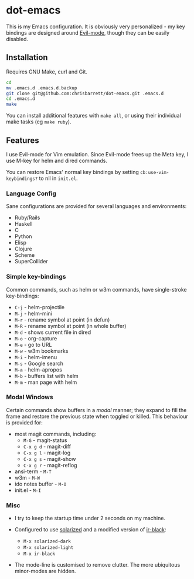 # dot-emacs

This is my Emacs configuration. It is obviously very personalized - my key
bindings are designed around
[Evil-mode](http://gitorious.org/evil/pages/Home), though they can be
easily disabled.

## Installation

Requires GNU Make, curl and Git.

```bash
cd
mv .emacs.d .emacs.d.backup
git clone git@github.com:chrisbarrett/dot-emacs.git .emacs.d
cd .emacs.d
make
```
You can install additional features with `make all`, or using their individual make tasks (eg `make ruby`).

## Features

I use Evil-mode for Vim emulation. Since Evil-mode frees up the Meta key, I
use M-<key>key</key> for helm and dired commands.

You can restore Emacs' normal key bindings by setting
`cb:use-vim-keybindings?` to nil in `init.el`.

### Language Config

Sane configurations are provided for several languages and environments:

* Ruby/Rails
* Haskell
* C
* Python
* Elisp
* Clojure
* Scheme
* SuperCollider

### Simple key-bindings

Common commands, such as helm or w3m commands, have single-stroke key-bindings:

* `C-j` - helm-projectile
* `M-j` - helm-mini
* `M-r` - rename symbol at point (in defun)
* `M-R` - rename symbol at point  (in whole buffer)
* `M-d` - shows current file in dired
* `M-o` - org-capture
* `M-e` - go to URL
* `M-w` - w3m bookmarks
* `M-i` - helm-imenu
* `M-s` - Google search
* `M-a` - helm-apropos
* `M-b` - buffers list with helm
* `M-m` - man page with helm

### Modal Windows

Certain commands show buffers in a *modal* manner; they expand to fill the frame and restore the previous state when toggled or killed. This behaviour is provided for:

* most magit commands, including:
  * `M-G` - magit-status
  * `C-x g d` - magit-diff
  * `C-x g l` - magit-log
  * `C-x g s` - magit-show
  * `C-x g r` - magit-reflog
* ansi-term - `M-T`
* w3m - `M-W`
* ido notes buffer - `M-O`
* init.el - `M-I`

### Misc

* I try to keep the startup time under 2 seconds on my machine.

* Configured to use [solarized](https://github.com/bbatsov/solarized-emacs)  and a modified version of [ir-black](https://github.com/jmdeldin/ir-black-theme.el):
    * `M-x solarized-dark`
    * `M-x solarized-light`
    * `M-x ir-black`

* The mode-line is customised to remove clutter. The more ubiquitous minor-modes are hidden.
